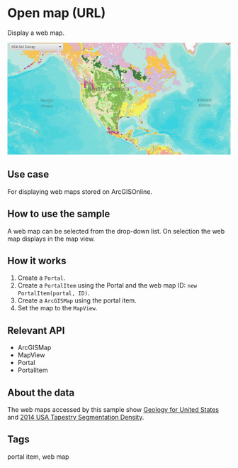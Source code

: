 # Open map (URL)

Display a web map.

![Image of open map URL](OpenMapURL.png)

## Use case

For displaying web maps stored on ArcGISOnline.

## How to use the sample

A web map can be selected from the drop-down list. On selection the web map displays in the map view.

## How it works

1. Create a `Portal`.
2. Create a `PortalItem` using the Portal and the web map ID: `new PortalItem(portal, ID)`.
3. Create a `ArcGISMap` using the portal item.
4. Set the map to the `MapView`.

## Relevant API

* ArcGISMap
* MapView
* Portal
* PortalItem

## About the data

The web maps accessed by this sample show [Geology for United States](https://runtime.maps.arcgis.com/apps/mapviewer/index.html?webmap=92ad152b9da94dee89b9e387dfe21acd#) and [2014 USA Tapestry Segmentation Density](https://runtime.maps.arcgis.com/apps/mapviewer/index.html?webmap=01f052c8995e4b9e889d73c3e210ebe3#).

## Tags

portal item, web map
